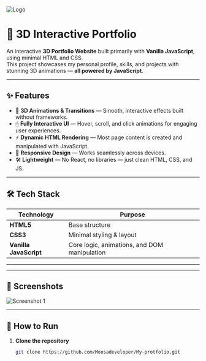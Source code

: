 
![Logo](https://avatars.githubusercontent.com/u/156349320?v=4)


# 🌟 3D Interactive Portfolio

An interactive **3D Portfolio Website** built primarily with **Vanilla JavaScript**, using minimal HTML and CSS.  
This project showcases my personal profile, skills, and projects with stunning 3D animations — **all powered by JavaScript**.

---

## ✨ Features
- 🎨 **3D Animations & Transitions** — Smooth, interactive effects built without frameworks.
- 🖱 **Fully Interactive UI** — Hover, scroll, and click animations for engaging user experiences.
- ⚡ **Dynamic HTML Rendering** — Most page content is created and manipulated with JavaScript.
- 📱 **Responsive Design** — Works seamlessly across devices.
- 🛠 **Lightweight** — No React, no libraries — just clean HTML, CSS, and JS.

---

## 🛠 Tech Stack
| Technology | Purpose |
|------------|---------|
| **HTML5**  | Base structure |
| **CSS3**   | Minimal styling & layout |
| **Vanilla JavaScript** | Core logic, animations, and DOM manipulation |

---


---

## 📸 Screenshots
![Screenshot 1](https://ibb.co/9HYZD1Gp)

---

## 🚀 How to Run
1. **Clone the repository**
   ```bash
   git clone https://github.com/Moosadeveloper/My-protfolio.git
